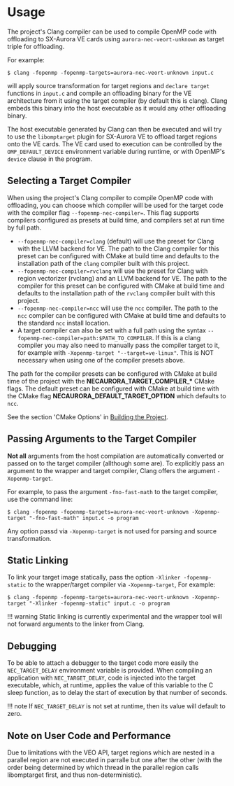 # Usage

The project's Clang compiler can be used to compile OpenMP code with offloading
to SX-Aurora VE cards using `aurora-nec-veort-unknown` as target triple for
offloading.

For example:
``` console
$ clang -fopenmp -fopenmp-targets=aurora-nec-veort-unknown input.c
```

will apply source transformation for target regions and `declare target`
functions in `input.c` and compile an offloading binary for the VE
architecture from it using the target compiler (by default this is clang).
Clang embeds this binary into the host executable as it would any other
offloading binary.

The host executable generated by Clang can then be executed and will try to
use the `libomptarget` plugin for SX-Aurora VE to offload target regions onto
the VE cards.
The VE card used to execution can be controlled by the `OMP_DEFAULT_DEVICE`
environment variable during runtime, or with OpenMP's `device` clause in the
program.


## Selecting a Target Compiler

When using the project's Clang compiler to compile OpenMP code with offloading,
you can choose which compiler will be used for the target code with the
compiler flag `--fopenmp-nec-compiler=`.
This flag supports compilers configured as presets at build time, and compilers
set at run time by full path.

- `--fopenmp-nec-compiler=clang` (default) will use the preset for Clang with
  the LLVM backend for VE. The path to the Clang compiler for this preset can
  be configured with CMake at build time and defaults to the installation path
  of the `clang` compiler built with this project.
- `--fopenmp-nec-compiler=rvclang` will use the preset for Clang with region
  vectorizer (rvclang) and an LLVM backend for VE. The path to the compiler for
  this preset can be configured with CMake at build time and defaults to the
  installation path of the `rvclang` compiler built with this project.
- `--fopenmp-nec-compiler=ncc` will use the `ncc` compiler. The path to the
  `ncc` compiler can be configured with CMake at build time and defaults to the
  standard `ncc` install location.
- A target compiler can also be set with a full path using the syntax
  `--fopenmp-nec-compiler=path:$PATH_TO_COMPILER`. If this is  a clang
  compiler you may also need to manually pass the compiler target to it, for
  example with `-Xopenmp-target "--target=ve-linux"`. This is NOT necessary
  when using one of the compiler presets above.

The path for the compiler presets can be configured with CMake at build time of
the project with the **NECAURORA_TARGET_COMPILER_\*** CMake flags.
The default preset can be configured with CMake at build time with the CMake
flag  **NECAURORA_DEFAULT_TARGET_OPTION** which defaults to `ncc`.

See the section 'CMake Options' in [Building the Project](building.md).


## Passing Arguments to the Target Compiler

**Not all** arguments from the host compilation are  automatically converted or
passed on to the target compiler (allthough some are).
To explicitly pass an argument to the wrapper and target compiler, Clang offers
the argument `-Xopenmp-target`.

For example, to pass the argument `-fno-fast-math` to the target compiler,
use the command line:

``` console
$ clang -fopenmp -fopenmp-targets=aurora-nec-veort-unknown -Xopenmp-target "-fno-fast-math" input.c -o program
```
Any option passd via `-Xopenmp-target` is not used for parsing and source
transformation.


## Static Linking

To link your target image statically, pass the option
`-Xlinker -fopenmp-static` to the wrapper/target compiler via `-Xopenmp-target`,
For example:

``` console
$ clang -fopenmp -fopenmp-targets=aurora-nec-veort-unknown -Xopenmp-target "-Xlinker -fopenmp-static" input.c -o program
```

!!! warning
    Static linking is currently experimental and the wrapper tool will not forward arguments to the linker from Clang.

## Debugging

To be able to attach a debugger to the target code more easily the `NEC_TARGET_DELAY` environment variable is provided.
When compiling an application with `NEC_TARGET_DELAY`, code is injected into the target executable,
which, at runtime, applies the value of this variable to the C sleep function,
as to delay the start of execution by that number of seconds.

!!! note
    If `NEC_TARGET_DELAY` is not set at runtime, then its value will default to zero.

## Note on User Code and Performance

Due to limitations with the VEO API, target regions which are nested in a
parallel region are not executed in parralle but one after the other (with the
order being determined by which thread in the parallel region calls
libomptarget first, and thus non-deterministic).
